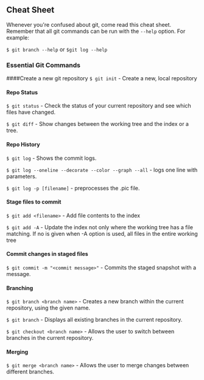 ## Cheat Sheet

Whenever you're confused about git, come read this cheat sheet. Remember that all git commands can be run with the `--help` option. For example:

`$ git branch --help` or `$git log --help`

### Essential Git Commands

####Create a new git repository
`$ git init` - Create a new, local repository

#### Repo Status
`$ git status` - Check the status of your current repository and see which files have changed.

`$ git diff` - Show changes between the working tree and the index or a tree.

#### Repo History
`$ git log` - Shows the commit logs.

`$ git log --oneline --decorate --color --graph --all` - logs one line with parameters.

`$ git log -p [filename]` - preprocesses the .pic file.
#### Stage files to commit
`$ git add <filename>` - Add file contents to the index

`$ git add -A` - Update the index not only where the working tree has a file matching. If no <pathspec> is given when -A option is used, all files in the entire working tree

#### Commit changes in staged files
`$ git commit -m "<commit message>"` - Commits the staged snapshot with a message.

#### Branching
`$ git branch <branch name>` - Creates a new branch within the current repository, using the given name.

`$ git branch` - Displays all existing branches in the current repository.

`$ git checkout <branch name>` - Allows the user to switch between branches in the current repository.

#### Merging

`$ git merge <branch name>` - Allows the user to merge changes between different branches.
